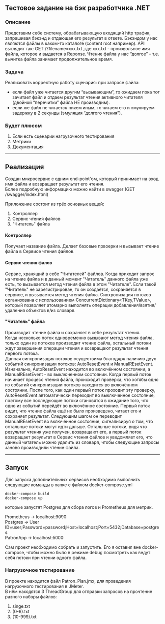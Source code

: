 ## Тестовое задание на бэк разработчика .NET
### Описание
Представим себе систему, обрабатывающую входящий http трафик, запрашивая бэкэнд и отдающая его результат в ответе. Бэкэндом у нас являются файлы в каком-то каталоге (content root например).
API выглядит так: GET /?filename=xxx.txt ,где xxx.txt - произвольное имя файла, которое и выдается в Reponse.
Чтение файла у нас “долгое” - т.е. вычитка файла занимает продолжительное время.

### Задача
Реализовать корректную работу сценария: 
при запросе файла: 
- если файл уже читается другим “вызывающим”, то ожидаем пока тот зачитает файл и отдаем результат чтения активного читателя (двойной “перечитки” файла НЕ производим).
- если же файл не читается никем иным, то читаем его и эмулируем задержку в 2 секунды (эмуляция “долгого чтения”).

### Будет плюсом
1. Если есть сценарии нагрузочного тестирования
2. Метрики
3. Документация

***
## Реализация

Создан микросервис с одним end-point'ом, который принимает на вход имя файла и возвращает результат его чтения.\
Более подробную информацию можно найти в swagger (GET /swagger/index.html)

Приложение состоит из трёх основных вещей:
1. Контроллер
2. Сервис чтения файлов
3. "Читатель" файла

#### Контроллер
Получает название файла. Делает базовые првоерки и вызывает чтение файла в Сервисе чтения файлов.

#### Сервис чтения фалов
Сервис, хранящий в себе "Читателей" файлов.
Когда приходит запрос на чтение файла и в данный момент "Читатель" данного файла уже есть, то вызывается метод чтения файла в этом "Читателе".
Если такой "Читатель" не зарегистрирован, то он создаётся, сохраняется в сервисе, и вызывается метод чтения файла.
Синхронизация потоков организована с использованием ConcurrentDictionary<TKey,TValue>, который позволяет атомарно выполнять операции добавления/взятия/удаления объектов в/из словаря.

#### "Читатель" файла
Производит чтение файла и сохраняет в себе результат чтения.\
Когда несколько поток одновременно вызывают метод чтения файла, только один из потоков производит чтение файла, остальный потоки ждут завершения операции чтения и возвращают результат чтения первого потока.\
Данная синхронизация потоков осуществима благодяря наличию двух событий синхронизации потоков: AutoResetEvent и ManualREsetEvent.
Изначально, AutoResetEvent находится во включённом состоянии, а ManualREsetEvent - во выключенном состоянии.
Когда первый поток начинает процесс чтения файла, происходит проверка, что хотябы одно из событий синхронизации потоков находится во включённом состоянии. После того, как один первый поток проходит эту проверку, AutoResetEvent автоматически переходит во выключенное состояние, поэтому все последующие потоки становятся в ожидание того, что одно из событий перейдёт во включённое состояние. Первый поток видит, что чтение файла ещё не было произведено, читает его и сохраняет результат. Следующим шагом он переводит ManualREsetEvent во включённое состояние, сигнализируя о том, что остальные потоки могут идти дальше. Остальные потоки, видя что результат чтения уже получен, возвращают его, а первый поток возвращает результат в Сервис чтения файлов и уведомляет его, что данный читатель можно удалить из словаря, чтобы следующие запросы заново производили чтение файла.

***
## Запуск

Для запуска дополнительных сервисов необходимо выполнить следующие команды в папке с файлом docker-compose.yml

	docker-compose build
	docker-compose up

которые запустят Postgres для сбора логов и Prometheus для метрик.

Prometheus -> localhost:9090\
Postgres -> User ID=user;Password=password;Host=localhost;Port=5432;Database=postgres\
PatronApp -> localhost:5000

Сам проект необходимо собрать и запустить. Его я оставил вне docker-compose, чтобы можно было в режиме debug посмотреть как ведут себя потоки при чтении одного файла.

### Нагрузочное тестирование

В проекте находится файл Patron_Plan.jmx, для проведения нагрузочного тестирования в JMeter. \
В нём находятся 3 ThreadGroup для отправки запросов на прочтение разного наборы файлов:
1. singe.txt
2. (0-9).txt
3. (10-999).txt
